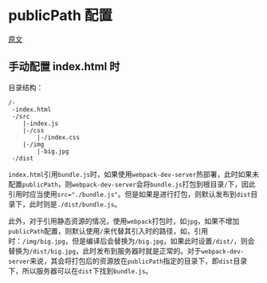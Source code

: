 # publicPath 配置

[原文](https://www.cnblogs.com/SamWeb/p/8353367.html)

## 手动配置 index.html 时

目录结构：
```shell
/-
 -index.html
 -/src
    |-index.js
    |-/css
        |-/index.css
    |-/img
        |-big.jpg
 -/dist
```
`index.html`引用`bundle.js`时，如果使用`webpack-dev-server`热部署，此时如果未配置`publicPath`，则`webpack-dev-server`会将`bundle.js`打包到根目录`/`下，因此引用时应当使用`src="./bundle.js"`。但是如果是进行打包，则默认发布到`dist`目录下，此时则是`./dist/bundle.js`。

此外，对于引用静态资源的情况，使用`webpack`打包时，如`jpg`，如果不增加`publicPath`配置，则默认使用`/`来代替其引入时的路径，如，引用时：`/img/big.jpg`，但是编译后会替换为`/big.jpg`，如果此时设置`/dist/`，则会替换为`/dist/big.jpg`，此时发布到服务器时就是正常的。对于`webpack-dev-server`来说，其会将打包后的资源放在`publicPath`指定的目录下，即`dist`目录下，所以服务器可以在`dist`下找到`bundle.js`。